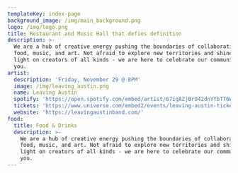 ```yaml
---
templateKey: index-page
background_image: /img/main_background.png
logo: /img/logo.png
title: Restaurant and Music Hall that defies definition
description: >-
  We are a hub of creative energy pushing the boundaries of collaboration in
  food, music, and art. Not afraid to explore new territories and shine the
  light on creators of all kinds - we are here to celebrate our community with
  you.
artist:
  description: 'Friday, November 29 @ 8PM'
  image: /img/leaving_austin.png
  name: Leaving Austin
  spotify: 'https://open.spotify.com/embed/artist/67igAZjBrO42dnYYbTT6WI'
  tickets: 'https://www.universe.com/embed2/events/leaving-austin-tickets-9BTJDR'
  website: 'https://leavingaustinband.com/'
food:
  title: Food & Drinks
  description: >-
    We are a hub of creative energy pushing the boundaries of collaboration in
    food, music, and art. Not afraid to explore new territories and shine the
    light on creators of all kinds - we are here to celebrate our community with
    you.
---
```



